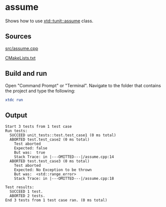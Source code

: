 # assume

Shows how to use [xtd::tunit::assume](https://gammasoft71.github.io/xtd/reference_guides/latest/classxtd_1_1tunit_1_1assume.html) class.

## Sources

[src/assume.cpp](src/assume.cpp)

[CMakeLists.txt](CMakeLists.txt)

## Build and run

Open "Command Prompt" or "Terminal". Navigate to the folder that contains the project and type the following:

```cmake
xtdc run
```

## Output

```
Start 3 tests from 1 test case
Run tests:
  SUCCEED unit_tests::test.test_case1 (0 ms total)
  ABORTED test.test_case2 (0 ms total)
    Test aborted
    Expected: false
    But was:  true
    Stack Trace: in |---OMITTED---|/assume.cpp:14
  ABORTED test.test_case3 (0 ms total)
    Test aborted
    Expected: No Exception to be thrown
    But was:  <std::range_error>
    Stack Trace: in |---OMITTED---|/assume.cpp:18

Test results:
  SUCCEED 1 test.
  ABORTED 2 tests.
End 3 tests from 1 test case ran. (0 ms total)

```
